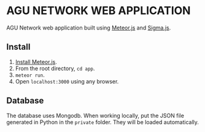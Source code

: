 # AGU NETWORK WEB APPLICATION

AGU Network web application built using [Meteor.js](https://www.meteor.com/) and [Sigma.js](http://sigmajs.org/).

## Install

1. [Install Meteor.js](https://www.meteor.com/install).
2. From the root directory, `cd app`.
3. `meteor run`.
4. Open `localhost:3000` using any browser.

## Database

The database uses Mongodb. When working locally, put the JSON file generated in Python in the `private` folder.
They will be loaded automatically.
